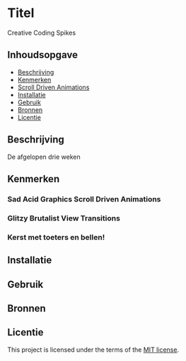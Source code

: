 # Titel

Creative Coding Spikes

## Inhoudsopgave

  * [Beschrijving](#beschrijving)
  * [Kenmerken](#kenmerken)
  * [Scroll Driven Animations](#sad-acid-graphics-scroll-driven-animations)
  * [Installatie](#installatie)
  * [Gebruik](#gebruik)
  * [Bronnen](#bronnen)
  * [Licentie](#licentie)

## Beschrijving
De afgelopen drie weken

## Kenmerken

### Sad Acid Graphics Scroll Driven Animations
<!-- Bij Kenmerken staat welke technieken zijn gebruikt en hoe. Wat is de HTML structuur? Wat zijn de belangrijkste dingen in CSS? Wat is er met Javascript gedaan en hoe? Misschien heb je een framwork of library gebruikt? -->


### Glitzy Brutalist View Transitions


### Kerst met toeters en bellen!



## Installatie

## Gebruik

## Bronnen

## Licentie

This project is licensed under the terms of the [MIT license](./LICENSE).
